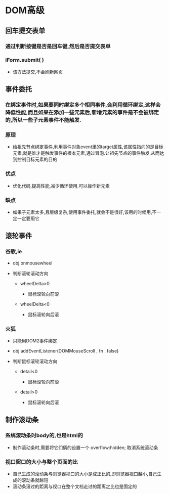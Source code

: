 # DOM高级

## 回车提交表单

### 通过判断按键是否是回车键,然后是否提交表单

### iForm.submit( )

- 该方法提交,不会刷新网页

## 事件委托

### 在绑定事件时,如果要同时绑定多个相同事件,会利用循环绑定,这样会降低性能,而且如果在添加一些元素后,新增元素的事件是不会被绑定的,所以一些子元素事件不能触发.

### 原理

- 给祖先节点绑定事件,利用事件对象event里的target属性,该属性指向的是目标元素,就是谁才是触发事件的根本元素,通过冒泡.让祖先节点的事件触发,从而达到控制目标元素的目的

### 优点

- 优化代码,提高性能,减少循环使用.可以操作新元素

### 缺点

- 如果子元素太多,且层级复杂,使用事件委托,就会不是很好,该用的时候用,不一定一定要用它

## 滚轮事件

### 谷歌,ie

- obj.onmousewheel
- 判断滚轮滚动方向

	- wheelDelta>0

		- 鼠标滚轮向前滚

	- wheelDelta<0

		- 鼠标滚轮向后滚

### 火狐

- 只能用DOM2事件绑定
- obj.addEventListener(DOMMouseScroll , fn . false)
- 判断鼠标滚轮滚动方向

	- detail<0

		- 鼠标滚轮向前滚

	- detail>0

		- 鼠标滚轮向后滚

## 制作滚动条

### 系统滚动条时body的,也是html的

- 制作滚动条时,需要将它们俩的设置一个  overflow:hidden; 取消系统滚动条

### 视口窗口的大小与整个页面的比

- 自己生成的滚动条与浏览器视口的大小是成正比的,即浏览器视口越小,自己生成的滚动条就越短
- 滚动条滚过的距离与视口在整个文档走过的距离之比也是固定的

